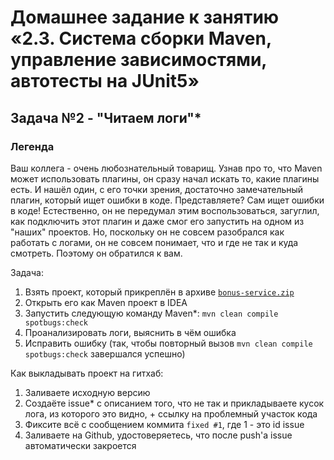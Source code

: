 # Домашнее задание к занятию «2.3. Система сборки Maven, управление зависимостями, автотесты на JUnit5»
## Задача №2 - "Читаем логи"*

### Легенда
Ваш коллега - очень любознательный товарищ. Узнав про то, что Maven может использовать плагины, он сразу начал искать то, какие плагины есть. И нашёл один, с его точки зрения, достаточно замечательный плагин, который ищет ошибки в коде. Представляете? Сам ищет ошибки в коде! Естественно, он не передумал этим воспользоваться, загуглил, как подключить этот плагин и даже смог его запустить на одном из "наших" проектов. Но, поскольку он не совсем разобрался как работать с логами, он не совсем понимает, что и где не так и куда смотреть. Поэтому он обратился к вам.

Задача:
1. Взять проект, который прикреплён в архиве [`bonus-service.zip`](artifacts/bonus-service.zip)
1. Открыть его как Maven проект в IDEA
1. Запустить следующую команду Maven*: `mvn clean compile spotbugs:check` 
1. Проанализировать логи, выяснить в чём ошибка
1. Исправить ошибку (так, чтобы повторный вызов `mvn clean compile spotbugs:check` завершался успешно)

Как выкладывать проект на гитхаб:
1. Заливаете исходную версию
1. Создаёте issue* с описанием того, что не так и прикладываете кусок лога, из которого это видно, + ссылку на проблемный участок кода
1. Фиксите всё с сообщением коммита `fixed #1`, где 1 - это id issue
1. Заливаете на Github, удостоверяетесь, что после push'а issue автоматически закроется

